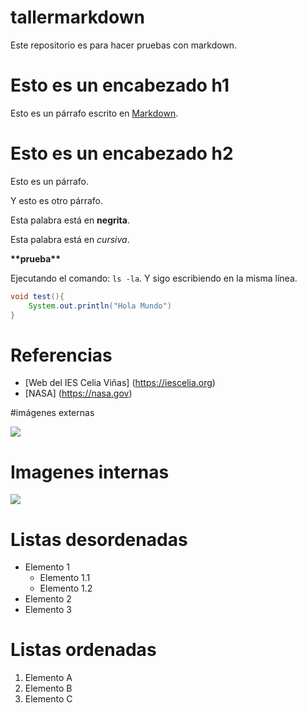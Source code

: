 # tallermarkdown
Este repositorio es para hacer pruebas con markdown.

# Esto es un encabezado h1

Esto es un párrafo escrito en [Markdown][1].

# Esto es un encabezado h2

Esto es un párrafo.

Y esto es otro párrafo.

Esta palabra está en **negrita**.

Esta palabra está en *cursiva*.

**\*\*prueba\*\***

Ejecutando el comando: `ls -la`. Y sigo escribiendo en la misma línea.

```java
void test(){
    System.out.println("Hola Mundo")
}
```
# Referencias

- [Web del IES Celia Viñas] (https://iescelia.org)
- [NASA] (https://nasa.gov)

[1]: https://es.wikipedia.org/wiki/Markdown

#imágenes externas

![](https://i.pinimg.com/1200x/c7/d3/f0/c7d3f070f5e486b4b8d269963642d3a8.jpg)

# Imagenes internas

![](./img/ñonaltrump.jpg)

# Listas desordenadas

- Elemento 1
    - Elemento 1.1
    - Elemento 1.2
- Elemento 2
- Elemento 3

# Listas ordenadas

1. Elemento A
2. Elemento B
3. Elemento C